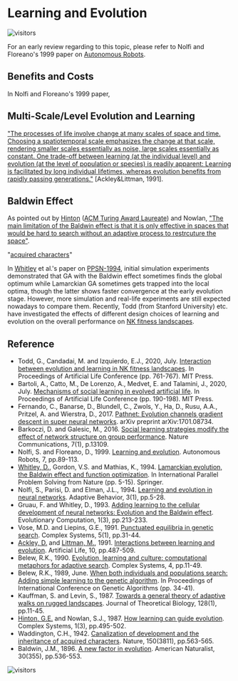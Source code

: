 # Learning and Evolution

![visitors](https://visitor-badge.laobi.icu/badge?page_id=Evolutionary-Intelligence.ECAMP-LAE)

For an early review regarding to this topic, please refer to Nolfi and Floreano's 1999 paper on
[Autonomous Robots]().

## Benefits and Costs

In Nolfi and Floreano's 1999 paper,

## Multi-Scale/Level Evolution and Learning

["The processes of life involve change at many scales of space and time. Choosing a spatiotemporal scale emphasizes the change at that scale, rendering smaller scales essentially as noise, large scales essentially as constant. One trade-off between learning (at the individual level) and evolution (at the level of population or species) is readily apparent: Learning is facilitated by long individual lifetimes, whereas evolution benefits from rapidly passing generations."](https://www.amazon.com/Artificial-INSTITUTE-SCIENCES-COMPLEXITY-PROCEEDINGS/dp/0201525712) [Ackley&Littman, 1991].

## Baldwin Effect

As pointed out by [Hinton](http://www.cs.toronto.edu/~hinton/) ([ACM Turing Award Laureate](https://amturing.acm.org/award_winners/hinton_4791679.cfm)) and Nowlan, ["The main limitation of the Baldwin effect is that it is only effective in spaces that would be hard to search without an adaptive process to restrcuture the space"](https://www.cs.toronto.edu/~hinton/absps/baldwin.pdf).

"[acquired characters](https://www.journals.uchicago.edu/doi/pdf/10.1086/276428)"

In [Whitley]() et al.'s paper on [PPSN-1994](), initial simulation experiments demonstrated that GA with
the Baldwin effect sometimes finds the global optimum while Lamarckian GA sometimes gets trapped into
the local optima, though the latter shows faster convergence at the early evolution stage. However, more
simulation and real-life experiments are still expected nowadays to compare them. Recently, Todd (from
Stanford University) etc. have investigated the effects of different design choices of learning and
evolution on the overall performance on [NK fitness landscapes](https://direct.mit.edu/isal/proceedings-pdf/isal2020/32/761/1908534/isal_a_00331.pdf).

## Reference

* Todd, G., Candadai, M. and Izquierdo, E.J., 2020, July.
  [Interaction between evolution and learning in NK fitness landscapes](https://direct.mit.edu/isal/proceedings-pdf/isal2020/32/761/1908534/isal_a_00331.pdf).
  In Proceedings of Artificial Life Conference (pp. 761-767).
  MIT Press.
* Bartoli, A., Catto, M., De Lorenzo, A., Medvet, E. and Talamini, J., 2020, July.
  [Mechanisms of social learning in evolved artificial life]().
  In Proceedings of Artificial Life Conference (pp. 190-198).
  MIT Press.
* Fernando, C., Banarse, D., Blundell, C., Zwols, Y., Ha, D., Rusu, A.A., Pritzel, A. and Wierstra, D., 2017.
  [Pathnet: Evolution channels gradient descent in super neural networks](https://www.gatsby.ucl.ac.uk/~ucgtcbl/papers/FerBanBluZwoHaRusPriWie2017a.pdf).
  arXiv preprint arXiv:1701.08734.
* Barkoczi, D. and Galesic, M., 2016.
  [Social learning strategies modify the effect of network structure on group performance](https://www.nature.com/articles/ncomms13109).
  Nature Communications, 7(1), p.13109.
* Nolfi, S. and Floreano, D., 1999.
  [Learning and evolution](https://link.springer.com/article/10.1023/A:1008973931182).
  Autonomous Robots, 7, pp.89-113.
* [Whitley, D.](), Gordon, V.S. and Mathias, K., 1994.
  [Lamarckian evolution, the Baldwin effect and function optimization](https://link.springer.com/chapter/10.1007/3-540-58484-6_245).
  In International Parallel Problem Solving from Nature (pp. 5-15). Springer.
* Nolfi, S., Parisi, D. and Elman, J.L., 1994.
  [Learning and evolution in neural networks](https://journals.sagepub.com/doi/10.1177/105971239400300102).
  Adaptive Behavior, 3(1), pp.5-28.
* Gruau, F. and Whitley, D., 1993.
  [Adding learning to the cellular development of neural networks: Evolution and the Baldwin effect](https://ieeexplore.ieee.org/document/6791906).
  Evolutionary Computation, 1(3), pp.213-233.
* Vose, M.D. and Liepins, G.E., 1991.
  [Punctuated equilibria in genetic search](https://www.complex-systems.com/abstracts/v05_i01_a04/).
  Complex Systems, 5(1), pp.31-44.
* [Ackley, D.]() and [Littman, M.](), 1991.
  [Interactions between learning and evolution](https://www.amazon.com/Artificial-INSTITUTE-SCIENCES-COMPLEXITY-PROCEEDINGS/dp/0201525712).
  Artificial Life, 10, pp.487-509.
* Belew, R.K., 1990.
  [Evolution, learning and culture: computational metaphors for adaptive search](https://www.complex-systems.com/abstracts/v04_i01_a02/).
  Complex Systems, 4, pp.11-49.
* Belew, R.K., 1989, June.
  [When both individuals and populations search: Adding simple learning to the genetic algorithm](https://dl.acm.org/doi/10.5555/645512.657105).
  In Proceedings of International Conference on Genetic Algorithms (pp. 34-41).
* Kauffman, S. and Levin, S., 1987.
  [Towards a general theory of adaptive walks on rugged landscapes](https://www.sciencedirect.com/science/article/abs/pii/S0022519387800292).
  Journal of Theoretical Biology, 128(1), pp.11-45.
* [Hinton, G.E.]() and Nowlan, S.J., 1987.
  [How learning can guide evolution](https://www.cs.toronto.edu/~hinton/absps/baldwin.pdf).
  Complex Systems, 1(3), pp.495-502.
* Waddington, C.H., 1942.
  [Canalization of development and the inheritance of acquired characters](https://www.nature.com/articles/150563a0).
  Nature, 150(3811), pp.563-565.
* Baldwin, J.M., 1896.
  [A new factor in evolution](https://www.journals.uchicago.edu/doi/pdf/10.1086/276428).
  American Naturalist, 30(355), pp.536-553.

![visitors](https://visitor-badge.laobi.icu/badge?page_id=Evolutionary-Intelligence.ECAMP)
